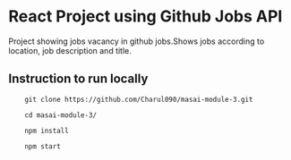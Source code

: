 # React Project using Github Jobs API

Project showing jobs vacancy in github jobs.Shows jobs according to location, job description and title.

## Instruction to run locally

        git clone https://github.com/Charul090/masai-module-3.git

        cd masai-module-3/

        npm install

        npm start
